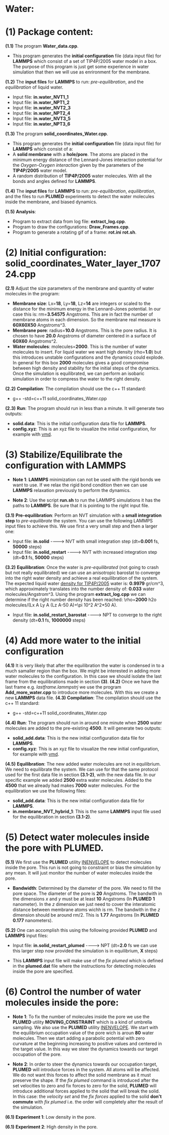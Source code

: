 # Water:

# (1) Package content:
**(1.1)** The program **Water_data.cpp**.
- This program generates the **initial configuration** file (data input file) for **LAMMPS** which consist of a set of TIP4P/2005 water model in a box. The purpose of this program is just get some experience in water simulation that then we will use as enrironment for the membrane.

**(1.2)** The **input files** for **LAMMPS** to run: *pre-equilibration*, and the *equilibration* of liquid water.
- Input file: **in.water_NVT1_1**  
- Input file: **in.water_NPT1_2**
- Input file: **in.water_NVT2_3**
- Input file: **in.water_NPT2_4**
- Input file: **in.water_NVT3_5**
- Input file: **in.water_NPT3_6**

**(1.3)** The program **solid_coordinates_Water.cpp**. 
- This program generates the **initial configuration** file (data input file) for **LAMMPS** which consist of a:
- A **solid membrane** with a **hole/pore**. The atoms are placed in the minimum energy distance of the Lennard-Jones interaction potential for the *Oxygen-Oxygen interaction* given by the parameters of the **TIP4P/2005** water model.
- A random distribution of **TIP4P/2005** water molecules. With all the bonds and angles defined for **LAMMPS**.

**(1.4)** The **input files** for **LAMMPS** to run: *pre-equilibration*, *equilibration*, and the files to run **PLUMED** experiments to detect the water molecules inside the membrane, and biased dynamics.

**(1.5)** **Analysis**:
- Program to extract data from log file: **extract_log.cpp**.
- Program to draw the configurations: **Draw_Frames.cpp**.
- Program to generate a rotating gif of a frame: **rot.ini** **rot.sh**.

# (2) Initial configuration: solid_coordinates_Water_layer_170724.cpp
**(2.1)** Adjust the size parameters of the membrane and quantity of water molecules in the program:
- **Membrane size**: Lx=**18**, Ly=**18**, Lz=**14** are integers or scaled to the distance for the minimum energy in the Lennard-Jones potential. In our case this is: rm=**3.54575** Angstroms. This are in fact the number of membrane atoms in each dimension. So the membrane real measure is **60X60X50** Angstroms^3.
- **Membrane pore**: radius=**10.0** Angstroms. This is the pore radius. It is chosen to have **20.0** Angstroms of diameter centered in a surface of **60X60** Angstroms^2.
- **Water molecules**: molecules=**2000**. This is the number of water molecules to insert. For liquid water we want high density (rho=**1.0**) but this introduces unstable configurations and the dynamics could explode. In general for this box **2000** molecules gives a good compromise between high density and stability for the initial steps of the dynamics. Once the simulation is equilibrated, we can perform an isobaric simulation in order to compress the water to the right density.

**(2.2)** **Compilation**: The compilation should use the c++ 11 standard:

- g++ -std=c++11 solid_coordinates_Water.cpp

**(2.3)** **Run**: The program should run in less than a minute. It will generate two outputs:

- **solid.data**: This is the initial configuration data file for **LAMMPS**.
- **config.xyz**: This is an xyz file to visualize the initial configuration, for example with [vmd](http://www.ks.uiuc.edu/Research/vmd/).

# (3) Stabilize/Equilibrate the configuration with LAMMPS

- **Note 1**: **LAMMPS** minimization can not be used with the rigid bonds we want to use. If we relax the rigid bond condition then we can use **LAMMPS** relaxation previously to perform the dynamics.

- **Note 2**: Use the script **run.sh** to run the LAMMPS simulations it has the paths to **LAMMPS**. Be sure that it is pointing to the right input file.

**(3.1)** **Pre-equilibration**: Perform an NVT simulation with a **small integration step** to *pre-equilibrate* the system. You can use the following LAMMPS input files to achieve this. We use first a very small step and then a larger one:

- Input file: **in.solid**                    ----> NVT with small integration step (dt=**0.001** fs, **50000** steps)
- Input file: **in.solid_restart**            ----> NVT with increased integration step (dt=**0.1** fs, **50000** steps)

**(3.2)** **Equilibration**: Once the water is *pre-equilibrated* (not going to crash but not really equilibrated) we can use an anisotropic barostat to converge into the right water density and achieve a real equilibration of the system. The expected liquid water [density for TIP4P/2005](http://aip.scitation.org/doi/10.1063/1.2121687) water is: **0.9979** gr/cm^3, which approximately translates into the number density of: **0.033** water molecules/Angstrom^3. Using the program  **extract_log.cpp** we can determine if the right number density has been reached: \rho=**2000** h2o molecules/(Lx A Ly A (Lz A-50 A)+\pi 10^2 A^2*50 A).

- Input file: **in.solid_restart_barostat**   ----> NPT to converge to the right density (dt=**0.1** fs, **1000000** steps)

# (4) Add more water to the initial configuration
**(4.1)** It is very likely that after the equilibration the water is condensed in to a much samaller region than the box. We might be interested in adding more water molecules to the configuration. In this case we should isolate the last frame from the equilibrations made in section **(3)**.
**(4.2)** Once we have the last frame e.g. *lastframe.lammpstrj* we use the program **Add_more_water.cpp** to introduce more molecules. With this we create a new **LAMMPS** data file.
**(4.3)** **Compilation**: The compilation should use the c++ 11 standard:

- g++ -std=c++11 solid_coordinates_Water.cpp

**(4.4)** **Run**: The program should run in around one minute when **2500** water molecules are added to the pre-existing **4500**. It will generate two outputs:

- **solid_add.data**: This is the new initial configuration data file for **LAMMPS**.
- **config.xyz**: This is an xyz file to visualize the new initial configuration, for example with [vmd](http://www.ks.uiuc.edu/Research/vmd/).

**(4.5)** **Equilibration**: The new added water molecules are not in equilibrium. We need to equilibrate the system. We can use for that the same protocol used for the first data file in section **(3.1-2)**, with the new data file. In our specific example we added **2500** extra water molecules. Added to the **4500** that we already had makes **7000** water molecules. For the equilibration we use the following files:

- **solid_add.data**: This is the new initial configuration data file for **LAMMPS**.
- **in.membrane_NVT_hybrid_1**: This is the same **LAMMPS** input file used for the equilibration in section **(3.1-2)**.

# (5) Detect water molecules inside the pore with PLUMED.
**(5.1)** We first use the **PLUMED** utility [INENVELOPE](http://plumed.github.io/doc-master/user-doc/html/_i_n_e_n_v_e_l_o_p_e.html) to detect molecules inside the pore. This run is not going to constraint or bias the simulation by any mean. It will just monitor the number of water molecules inside the pore.

- **Bandwidth**: Determined by the diameter of the pore. We need to fill the pore space. The diameter of the pore is **20** Angstroms. The bandwith in the dimensions *x* and *y* must be at least **10** Angstroms (In **PLUMED** **1** nanometer). In the *z* dimension we just need to cover the interatomic distance between membrane atoms wichh is rm. The bandwith in the *z* dimension should be around rm/2. This is **1.77** Angstroms (In **PLUMED** **0.177** nanometers).

**(5.2)** One can accomplish this using the following provided **PLUMED** and **LAMMPS** input files:

- Input file: **in.solid_restart_plumed**   ----> NPT (dt=**2.0** fs we can use this larger step now provided the simulation is in equilibrium, **X** steps)

- This **LAMMPS** input file will make use of the *fix plumed* which is defined in the **plumed.dat** file where the instructions for detecting molecules inside the pore are specified.

# (6) Control the number of water molecules inside the pore: 

- **Note 1**: To fix the number of molecules inside the pore we use the **PLUMED** utility **MOVING_CONSTRAINT** which is a kind of umbrella sampling. We also use the **PLUMED** utility [INENVELOPE](http://plumed.github.io/doc-master/user-doc/html/_i_n_e_n_v_e_l_o_p_e.html). We start with the equilibrium occupation value of the pore wich is aroun **80** water molecules. Then we start adding a parabolic potential with zero curvature at the beginning increasing to positive values and centered in the target value. In this way we steer the dynamics towards our target occupation of the pore.

- **Note 2**: In order to steer the dynamics towards our occupation target, **PLUMED** will introduce forces in the system. All atoms will be affected. We do not want this forces to affect the solid membrane as it must preserve the shape. If the *fix plumed* command is introduced after the set velocities to zero and fix forces to zero for the solid, **PLUMED** will introduce additional forces applied to the solid that will break the solid. In this case: the *velocity set* and the *fix forces* applied to the solid **don't commute** with *fix plumed* i.e. the order will completely alter the result of the simulation.

**(6.1)** **Experiment 1**: Low density in the pore.

**(6.1)** **Experiment 2**: High density in the pore.

